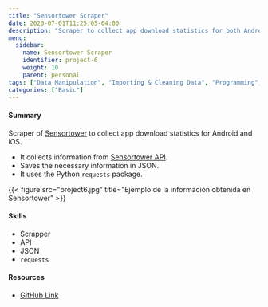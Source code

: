 ```yaml
---
title: "Sensortower Scraper"
date: 2020-07-01T11:25:05-04:00
description: "Scraper to collect app download statistics for both Android and iOS."
menu:
  sidebar:
    name: Sensortower Scraper
    identifier: project-6
    weight: 10
    parent: personal
tags: ["Data Manipulation", "Importing & Cleaning Data", "Programming", "API"]
categories: ["Basic"]
---
```


#### Summary

Scraper of [Sensortower](https://app.sensortower.com/) to collect app download statistics for Android and iOS.

* It collects information from [Sensortower API](https://sensortower.com/api/).
* Saves the necessary information in JSON.
* It uses the Python `requests` package.

{{< figure src="project6.jpg" title="Ejemplo de la información obtenida en Sensortower" >}}

#### **Skills**

- Scrapper
- API
- JSON
- `requests`

#### Resources

- [GitHub Link](https://github.com/lorainemg/sensortower-scraper)
